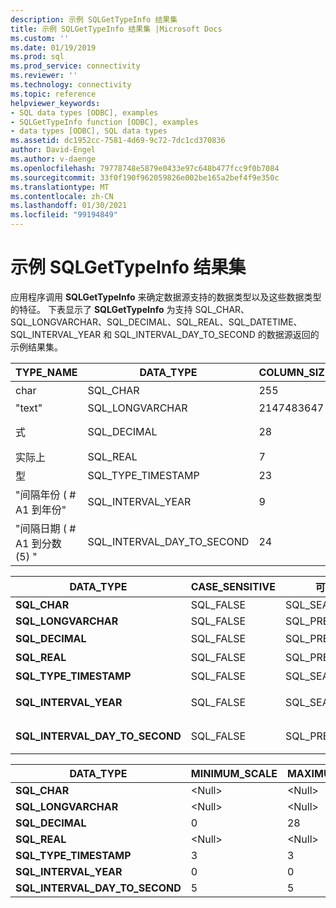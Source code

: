 ```yaml
---
description: 示例 SQLGetTypeInfo 结果集
title: 示例 SQLGetTypeInfo 结果集 |Microsoft Docs
ms.custom: ''
ms.date: 01/19/2019
ms.prod: sql
ms.prod_service: connectivity
ms.reviewer: ''
ms.technology: connectivity
ms.topic: reference
helpviewer_keywords:
- SQL data types [ODBC], examples
- SQLGetTypeInfo function [ODBC], examples
- data types [ODBC], SQL data types
ms.assetid: dc1952cc-7581-4d69-9c72-7dc1cd370836
author: David-Engel
ms.author: v-daenge
ms.openlocfilehash: 79778748e5879e0433e97c648b477fcc9f0b7084
ms.sourcegitcommit: 33f0f190f962059826e002be165a2bef4f9e350c
ms.translationtype: MT
ms.contentlocale: zh-CN
ms.lasthandoff: 01/30/2021
ms.locfileid: "99194849"
---
```

# <a name="example-sqlgettypeinfo-result-set"></a>示例 SQLGetTypeInfo 结果集
应用程序调用 **SQLGetTypeInfo** 来确定数据源支持的数据类型以及这些数据类型的特征。 下表显示了 **SQLGetTypeInfo** 为支持 SQL_CHAR、SQL_LONGVARCHAR、SQL_DECIMAL、SQL_REAL、SQL_DATETIME、SQL_INTERVAL_YEAR 和 SQL_INTERVAL_DAY_TO_SECOND 的数据源返回的示例结果集。  
  
|TYPE_NAME|DATA_TYPE|COLUMN_SIZE|LITERAL_PREFIX|LITERAL_SUFFIX|CREATE_PARAMS|NULLABLE|  
|----------------|----------------|------------------|---------------------|---------------------|--------------------|--------------|  
|char|SQL_CHAR|255|"'"|"'"|长短|SQL_TRUE|  
|"text"|SQL_LONGVARCHAR|2147483647|"'"|"'"|\<Null>|SQL_TRUE|  
|式|SQL_DECIMAL|28|\<Null>|\<Null>|precision<br />纵向|SQL_TRUE|  
|实际上|SQL_REAL|7|\<Null>|\<Null>|\<Null>|SQL_TRUE|  
|型|SQL_TYPE_TIMESTAMP|23|"'"|"'"|\<Null>|SQL_TRUE|  
|"间隔年份 ( # A1 到年份"|SQL_INTERVAL_YEAR|9|"'"|"'"|precision|SQL_TRUE|  
|"间隔日期 ( # A1 到分数 (5) "|SQL_INTERVAL_DAY_TO_SECOND|24|"'"|"'"|precision|SQL_TRUE|  
  
|DATA_TYPE|CASE_SENSITIVE|可搜索|UNSIGNED_ATTRIBUTE|FIXED_PREC_SCALE|AUTO_UNIQUE_VALUE|LOCAL_TYPE_NAME|  
|----------------|---------------------|----------------|-------------------------|------------------------|-------------------------|-----------------------|  
|**SQL_CHAR**|SQL_FALSE|SQL_SEARCHABLE|\<Null>|SQL_FALSE|\<Null>|char|  
|**SQL_LONGVARCHAR**|SQL_FALSE|SQL_PRED_CHAR|\<Null>|SQL_FALSE|\<Null>|"text"|  
|**SQL_DECIMAL**|SQL_FALSE|SQL_PRED_BASIC|SQL_FALSE|SQL_FALSE|SQL_FALSE|式|  
|**SQL_REAL**|SQL_FALSE|SQL_PRED_BASIC|SQL_FALSE|SQL_FALSE|SQL_FALSE|实际上|  
|**SQL_TYPE_TIMESTAMP**|SQL_FALSE|SQL_SEARCHABLE|\<Null>|SQL_FALSE|\<Null>|型|  
|**SQL_INTERVAL_YEAR**|SQL_FALSE|SQL_SEARCHABLE|\<Null>|SQL_FALSE|\<Null>|"间隔年份 ( # A1 到年份"|  
|**SQL_INTERVAL_DAY_TO_SECOND**|SQL_FALSE|SQL_PRED_BASIC|\<Null>|SQL_FALSE|\<Null>|"间隔日期 ( # A1 到分数 (5) "|  
  
|DATA_TYPE|MINIMUM_SCALE|MAXIMUM_SCALE|SQL_DATA_TYPE|SQL_DATETIME_SUB|NUM_PREC_RADIX|INTERVAL_PRECISION|  
|----------------|--------------------|--------------------|---------------------|------------------------|----------------------|-------------------------|  
|**SQL_CHAR**|\<Null>|\<Null>|SQL_CHAR|\<Null>|\<Null>|\<Null>|  
|**SQL_LONGVARCHAR**|\<Null>|\<Null>|SQL_LONGVARCHAR|\<Null>|\<Null>|\<Null>|  
|**SQL_DECIMAL**|0|28|SQL_DECIMAL|\<Null>|10|\<Null>|  
|**SQL_REAL**|\<Null>|\<Null>|SQL_REAL|\<Null>|10|\<Null>|  
|**SQL_TYPE_TIMESTAMP**|3|3|SQL_DATETIME|SQL_CODE_TIMESTAMP|\<Null>|12|  
|**SQL_INTERVAL_YEAR**|0|0|SQL_INTERVAL|SQL_CODE_INTERVALYEAR|\<Null>|9|  
|**SQL_INTERVAL_DAY_TO_SECOND**|5|5|SQL_INTERVAL|SQL_CODE_INTERVALDAY_TO_SECOND|\<Null>|9|
